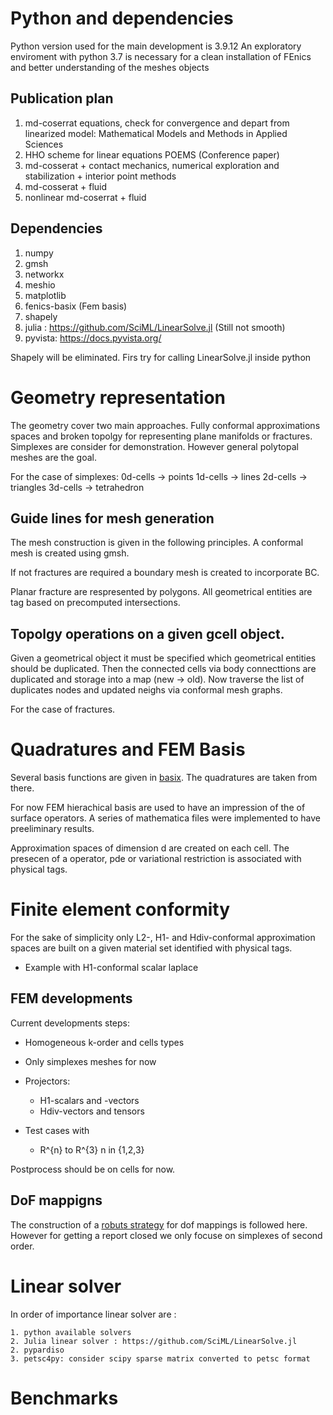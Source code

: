 # Python and dependencies
Python version used for the main development is 3.9.12
An exploratory enviroment with python 3.7 is necessary for a clean installation of FEnics and better understanding of the meshes objects

## Publication plan

1) md-coserrat equations, check for convergence and depart from linearized model: Mathematical Models and Methods in Applied Sciences
2) HHO scheme for linear equations POEMS (Conference paper)
3) md-cosserat + contact mechanics, numerical exploration and stabilization + interior point methods
3) md-cosserat + fluid
4) nonlinear md-coserrat + fluid


## Dependencies

1. numpy
2. gmsh
4. networkx
5. meshio
6. matplotlib
7. fenics-basix (Fem basis)
8. shapely
9. julia : https://github.com/SciML/LinearSolve.jl (Still not smooth)
10. pyvista: https://docs.pyvista.org/

Shapely will be eliminated.
Firs try for calling LinearSolve.jl inside python <pip install julia>

# Geometry representation

The geometry cover two main approaches. Fully conformal approximations spaces and broken topolgy for representing plane manifolds or fractures. Simplexes are consider for demonstration. However general polytopal meshes are the goal.

For the case of simplexes:
0d-cells -> points
1d-cells -> lines
2d-cells -> triangles
3d-cells -> tetrahedron


## Guide lines for mesh generation

The mesh construction is given in the following principles. 
A conformal mesh is created using gmsh.

If not fractures are required a boundary mesh is created to incorporate BC.

Planar fracture are respresented by polygons. All geometrical entities are tag based on precomputed intersections.

## Topolgy operations on a given gcell object.

Given a geometrical object it must be specified which geometrical entities should be duplicated. Then the connected cells via body connecttions are duplicated and storage into a map (new -> old). 
Now traverse the list of duplicates nodes and updated neighs via conformal mesh graphs.
 
For the case of fractures.

# Quadratures and FEM Basis

Several basis functions are given in [basix](https://github.com/FEniCS/basix). The quadratures are taken from there.

For now FEM hierachical basis are used to have an impression of the  of surface operators. A series of mathematica files were implemented to have preeliminary results.

Approximation spaces of dimension d are created on each cell. The presecen of a operator, pde or variational restriction is associated with physical tags.



# Finite element conformity

For the sake of simplicity only L2-, H1- and Hdiv-conformal approximation spaces are built on a given material set identified with physical tags.

* Example with H1-conformal scalar laplace

## FEM developments

Current developments steps:

* Homogeneous k-order and cells types
* Only simplexes meshes for now

* Projectors:
	* H1-scalars and -vectors
	* Hdiv-vectors and tensors
* Test cases with
	* R^{n} to R^{3} n in {1,2,3}

Postprocess should be on cells for now.


## DoF mappigns

The construction of a [robuts strategy](https://dl.acm.org/doi/10.1145/3524456) for dof mappings is followed here. However for getting a report closed we only focuse on simplexes of second order.


# Linear solver
In order of importance linear solver are :
 
	1. python available solvers
	2. Julia linear solver : https://github.com/SciML/LinearSolve.jl
	2. pypardiso
	3. petsc4py: consider scipy sparse matrix converted to petsc format

# Benchmarks	


